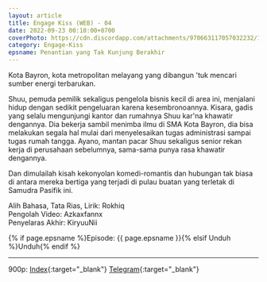```yaml
---
layout: article
title: Engage Kiss (WEB) - 04
date: 2022-09-23 00:10:00+0700
coverPhoto: https://cdn.discordapp.com/attachments/970663117057032232/1003191679681052682/mpv-shot0099.jpg
category: Engage-Kiss
epsname: Penantian yang Tak Kunjung Berakhir
---
```


Kota Bayron, kota metropolitan melayang yang dibangun 'tuk mencari sumber energi terbarukan.

Shuu, pemuda pemilik sekaligus pengelola bisnis kecil di area ini, menjalani hidup dengan sedikit pengeluaran karena kesembronoannya.
Kisara, gadis yang selalu mengunjungi kantor dan rumahnya Shuu kar'na khawatir dengannya. Dia bekerja sambil menimba ilmu di SMA Kota Bayron, dia bisa melakukan segala hal mulai dari menyelesaikan tugas administrasi sampai tugas rumah tangga.
Ayano, mantan pacar Shuu sekaligus senior rekan kerja di perusahaan sebelumnya, sama-sama punya rasa khawatir dengannya.

Dan dimulailah kisah kekonyolan komedi-romantis dan hubungan tak biasa di antara mereka bertiga yang terjadi di pulau buatan yang terletak di Samudra Pasifik ini.


Alih Bahasa, Tata Rias, Lirik: Rokhiq
<br>
Pengolah Video: Azkaxfannx
<br>
Penyelaras Akhir: KiryuuNii

{% if page.epsname %}Episode: {{ page.epsname }}{% elsif Unduh %}Unduh{% endif %}

---
900p: [Index](https://proyek.a-1ddl.workers.dev/0:/Musim%20Panas%202022/%5BWEB%5D/%5BA-1%5D%20Engage%20Kiss%20%5BWEB%5D%5Bx264%20900p%5D%5BAAC%5D/%5BA-1%5D%20Engage%20Kiss%20-%2004%20%5BWEB%5D%5Bx264%20900p%5D%5BAAC%5D%5B7D998C89%5D.mkv){:target="_blank"} [Telegram](https://t.me/a1fansubweeklies/128){:target="_blank"}
